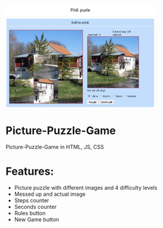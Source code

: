 <img src="Screenshot.png" width="400px">

# Picture-Puzzle-Game
Picture-Puzzle-Game in HTML, JS, CSS

# Features:
* Picture puzzle with different images and 4 difficulty levels
* Messed up and actual image
* Steps counter
* Seconds counter
* Rules button
* New Game button
